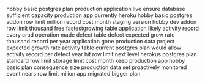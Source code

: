 hobby basic postgres plan production application live ensure database sufficient capacity production app currently heroku hobby basic postgres addon row limit million record cost month staging version hobby dev addon row limit thousand free fastestgrowing table application likely activity record every crud operation made defect table defect expected grow rate thousand record per year application gone production data project expected growth rate activity table current postgres plan would allow activity record per defect year hit row limit next level herokus postgres plan standard row limit storage limit cost month keep production app hobby basic plan consequence size production data set proactively monitored event nears row limit milion app migrated bigger plan
